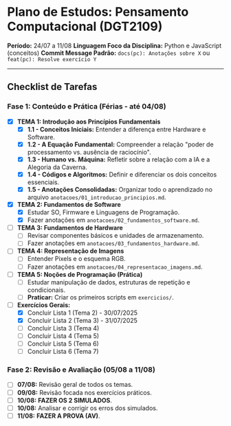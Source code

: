 # Plano de Estudos: Pensamento Computacional (DGT2109)

**Período:** 24/07 a 11/08
**Linguagem Foco da Disciplina:** Python e JavaScript (conceitos)
**Commit Message Padrão:** `docs(pc): Anotações sobre X` ou `feat(pc): Resolve exercício Y`

---

## Checklist de Tarefas

### Fase 1: Conteúdo e Prática (Férias - até 04/08)

- [x] **TEMA 1: Introdução aos Princípios Fundamentais**
  - [x] **1.1 - Conceitos Iniciais:** Entender a diferença entre Hardware e Software.
  - [x] **1.2 - A Equação Fundamental:** Compreender a relação "poder de processamento vs. ausência de raciocínio".
  - [x] **1.3 - Humano vs. Máquina:** Refletir sobre a relação com a IA e a Alegoria da Caverna.
  - [x] **1.4 - Códigos e Algoritmos:** Definir e diferenciar os dois conceitos essenciais.
  - [x] **1.5 - Anotações Consolidadas:** Organizar todo o aprendizado no arquivo `anotacoes/01_introducao_principios.md`.

- [x] **TEMA 2: Fundamentos de Software**
  - [x] Estudar SO, Firmware e Linguagens de Programação.
  - [x] Fazer anotações em `anotacoes/02_fundamentos_software.md`.

- [ ] **TEMA 3: Fundamentos de Hardware**
  - [ ] Revisar componentes básicos e unidades de armazenamento.
  - [ ] Fazer anotações em `anotacoes/03_fundamentos_hardware.md`.

- [ ] **TEMA 4: Representação de Imagens**
  - [ ] Entender Pixels e o esquema RGB.
  - [ ] Fazer anotações em `anotacoes/04_representacao_imagens.md`.

- [ ] **TEMA 5: Noções de Programação (Prática)**
  - [ ] Estudar manipulação de dados, estruturas de repetição e condicionais.
  - [ ] **Praticar:** Criar os primeiros scripts em `exercicios/`.

- [ ] **Exercícios Gerais:**
  - [x] Concluir Lista 1 (Tema 2) - 30/07/2025
  - [x] Concluir Lista 2 (Tema 3) - 31/07/2025
  - [ ] Concluir Lista 3 (Tema 4)
  - [ ] Concluir Lista 4 (Tema 5)
  - [ ] Concluir Lista 5 (Tema 6)
  - [ ] Concluir Lista 6 (Tema 7)

### Fase 2: Revisão e Avaliação (05/08 a 11/08)
- [ ] **07/08:** Revisão geral de todos os temas.
- [ ] **09/08:** Revisão focada nos exercícios práticos.
- [ ] **10/08:** **FAZER OS 2 SIMULADOS**.
- [ ] **10/08:** Analisar e corrigir os erros dos simulados.
- [ ] **11/08:** **FAZER A PROVA (AV)**.